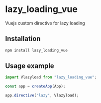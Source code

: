 # lazy_loading_vue

Vuejs custom directive for lazy loading

## Installation

```bash
npm install lazy_loading_vue
```

## Usage example

```js
import Vlazyload from "lazy_loading_vue";

const app = createApp(App);

app.directive("lazy", Vlazyload);
```
